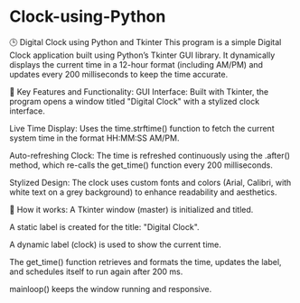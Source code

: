 # Clock-using-Python
🕒 Digital Clock using Python and Tkinter
This program is a simple Digital Clock application built using Python’s Tkinter GUI library. It dynamically displays the current time in a 12-hour format (including AM/PM) and updates every 200 milliseconds to keep the time accurate.

🔧 Key Features and Functionality:
GUI Interface: Built with Tkinter, the program opens a window titled "Digital Clock" with a stylized clock interface.

Live Time Display: Uses the time.strftime() function to fetch the current system time in the format HH:MM:SS AM/PM.

Auto-refreshing Clock: The time is refreshed continuously using the .after() method, which re-calls the get_time() function every 200 milliseconds.

Stylized Design: The clock uses custom fonts and colors (Arial, Calibri, with white text on a grey background) to enhance readability and aesthetics.

🧠 How it works:
A Tkinter window (master) is initialized and titled.

A static label is created for the title: "Digital Clock".

A dynamic label (clock) is used to show the current time.

The get_time() function retrieves and formats the time, updates the label, and schedules itself to run again after 200 ms.

mainloop() keeps the window running and responsive.

